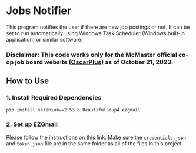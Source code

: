 # Jobs Notifier
This program notifies the user if there are new job postings or not. It can be set to run automatically using Windows Task Scheduler (Windows built-in application) or similar software.

### Disclaimer: This code works only for the McMaster official co-op job board website [(OscarPlus)](https://www.oscarplusmcmaster.ca) as of October 21, 2023.

## How to Use

### 1. Install Required Dependencies
`pip install selenium==2.53.6 BeautifulSoup4 ezgmail`

### 2. Set up EZGmail
Please follow the instructions on this [link](https://pypi.org/project/EZGmail/). Make sure the `credentials.json` and `token.json` file are in the same folder as all of the files in this project.



